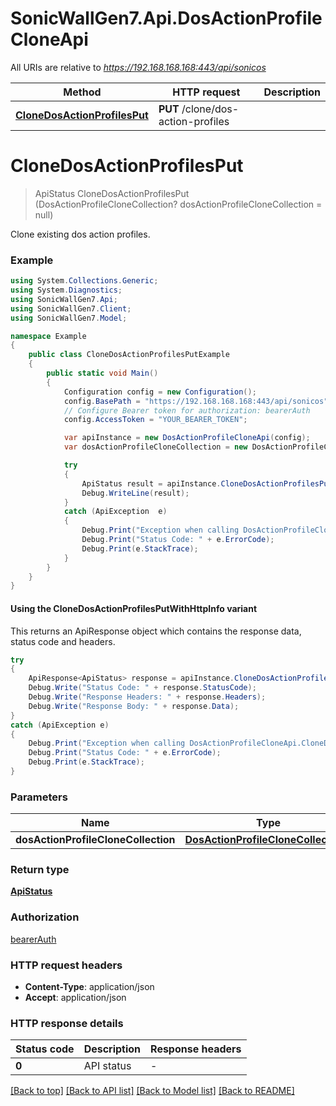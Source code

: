 # SonicWallGen7.Api.DosActionProfileCloneApi

All URIs are relative to *https://192.168.168.168:443/api/sonicos*

| Method | HTTP request | Description |
|--------|--------------|-------------|
| [**CloneDosActionProfilesPut**](DosActionProfileCloneApi.md#clonedosactionprofilesput) | **PUT** /clone/dos-action-profiles |  |

<a id="clonedosactionprofilesput"></a>
# **CloneDosActionProfilesPut**
> ApiStatus CloneDosActionProfilesPut (DosActionProfileCloneCollection? dosActionProfileCloneCollection = null)



Clone existing dos action profiles.

### Example
```csharp
using System.Collections.Generic;
using System.Diagnostics;
using SonicWallGen7.Api;
using SonicWallGen7.Client;
using SonicWallGen7.Model;

namespace Example
{
    public class CloneDosActionProfilesPutExample
    {
        public static void Main()
        {
            Configuration config = new Configuration();
            config.BasePath = "https://192.168.168.168:443/api/sonicos";
            // Configure Bearer token for authorization: bearerAuth
            config.AccessToken = "YOUR_BEARER_TOKEN";

            var apiInstance = new DosActionProfileCloneApi(config);
            var dosActionProfileCloneCollection = new DosActionProfileCloneCollection?(); // DosActionProfileCloneCollection? |  (optional) 

            try
            {
                ApiStatus result = apiInstance.CloneDosActionProfilesPut(dosActionProfileCloneCollection);
                Debug.WriteLine(result);
            }
            catch (ApiException  e)
            {
                Debug.Print("Exception when calling DosActionProfileCloneApi.CloneDosActionProfilesPut: " + e.Message);
                Debug.Print("Status Code: " + e.ErrorCode);
                Debug.Print(e.StackTrace);
            }
        }
    }
}
```

#### Using the CloneDosActionProfilesPutWithHttpInfo variant
This returns an ApiResponse object which contains the response data, status code and headers.

```csharp
try
{
    ApiResponse<ApiStatus> response = apiInstance.CloneDosActionProfilesPutWithHttpInfo(dosActionProfileCloneCollection);
    Debug.Write("Status Code: " + response.StatusCode);
    Debug.Write("Response Headers: " + response.Headers);
    Debug.Write("Response Body: " + response.Data);
}
catch (ApiException e)
{
    Debug.Print("Exception when calling DosActionProfileCloneApi.CloneDosActionProfilesPutWithHttpInfo: " + e.Message);
    Debug.Print("Status Code: " + e.ErrorCode);
    Debug.Print(e.StackTrace);
}
```

### Parameters

| Name | Type | Description | Notes |
|------|------|-------------|-------|
| **dosActionProfileCloneCollection** | [**DosActionProfileCloneCollection?**](DosActionProfileCloneCollection?.md) |  | [optional]  |

### Return type

[**ApiStatus**](ApiStatus.md)

### Authorization

[bearerAuth](../README.md#bearerAuth)

### HTTP request headers

 - **Content-Type**: application/json
 - **Accept**: application/json


### HTTP response details
| Status code | Description | Response headers |
|-------------|-------------|------------------|
| **0** | API status |  -  |

[[Back to top]](#) [[Back to API list]](../README.md#documentation-for-api-endpoints) [[Back to Model list]](../README.md#documentation-for-models) [[Back to README]](../README.md)

